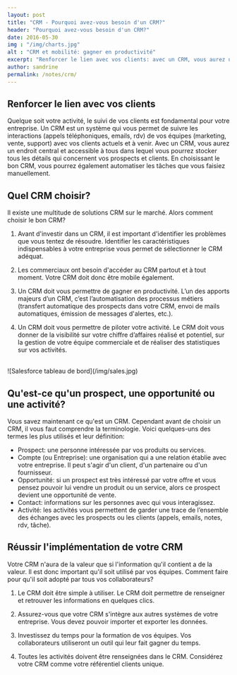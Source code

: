```yaml
---
layout: post
title: "CRM - Pourquoi avez-vous besoin d'un CRM?"
header: "Pourquoi avez-vous besoin d'un CRM?"
date: 2016-05-30
img : "/img/charts.jpg"
alt : "CRM et mobilité: gagner en productivité"
excerpt: "Renforcer le lien avec vos clients: avec un CRM, vous aurez un endroit central et accessible pour stocker toutes les données de vos prospects et clients."
author: sandrine
permalink: /notes/crm/
---
```


## Renforcer le lien avec vos clients
Quelque soit votre activité, le suivi de vos clients est fondamental pour votre entreprise.
Un CRM est un système qui vous permet de suivre les interactions (appels téléphoniques, emails, rdv) de vos équipes (marketing, vente, support) avec vos clients actuels et à venir.
Avec un CRM, vous aurez un endroit central et accessible à tous dans lequel vous pourrez stocker tous les détails qui concernent vos prospects et clients.
En choisissant le bon CRM, vous pourrez également automatiser les tâches que vous faisiez manuellement.

## Quel CRM choisir?
Il existe une multitude de solutions CRM sur le marché. Alors comment choisir le bon CRM?

1. Avant d'investir dans un CRM, il est important d'identifier les problèmes que vous tentez de résoudre. Identifier les caractéristiques indispensables à votre entreprise vous permet de sélectionner le CRM adéquat.

2. Les commerciaux ont besoin d'accéder au CRM partout et à tout moment. Votre CRM doit donc être mobile également.

3. Un CRM doit vous permettre de gagner en productivité. L’un des apports majeurs d’un CRM, c’est l’automatisation des processus métiers (transfert automatique des prospects dans votre CRM, envoi de mails automatiques, émission de messages d'alertes, etc.).

4. Un CRM doit vous permettre de piloter votre activité. Le CRM doit vous donner de la visibilité sur votre chiffre d’affaires réalisé et potentiel, sur la gestion de votre équipe commerciale et de réaliser des statistiques sur vos activités.

<br/>
![Salesforce tableau de bord](/img/sales.jpg)

## Qu'est-ce qu'un prospect, une opportunité ou une activité?
Vous savez maintenant ce qu'est un CRM. Cependant avant de choisir un CRM, il vous faut comprendre la terminologie. Voici quelques-uns des termes les plus utilisés et leur définition:

* Prospect: une personne intéressée par vos produits ou services.
* Compte (ou Entreprise): une organisation qui a une relation établie avec votre entreprise. Il peut s'agir d'un client, d'un partenaire ou d'un fournisseur.
* Opportunité: si un prospect est très intéressé par votre offre et vous pensez pouvoir lui vendre un produit ou un service, alors ce prospect devient une opportunité de vente.
* Contact: informations sur les personnes avec qui vous interagissez.
* Activité: les activités vous permettent de garder une trace de l’ensemble des échanges avec les prospects ou les clients (appels, emails, notes, rdv, tâche).

## Réussir l'implémentation de votre CRM
Votre CRM n'aura de la valeur que si l'information qu'il contient a de la valeur. Il est donc important qu'il soit utilisé par vos équipes. Comment faire pour qu'il soit adopté par tous vos collaborateurs?

1. Le CRM doit être simple à utiliser. Le CRM doit permettre de renseigner et retrouver les informations en quelques clics.

2. Assurez-vous que votre CRM s'intègre aux autres systèmes de votre entreprise. Vous devez pouvoir importer et exporter les données.

3. Investissez du temps pour la formation de vos équipes. Vos collaborateurs utiliseront un outil qui leur fait gagner du temps.

4. Toutes les activités doivent être renseignées dans le CRM. Considérez votre CRM comme votre référentiel clients unique.
